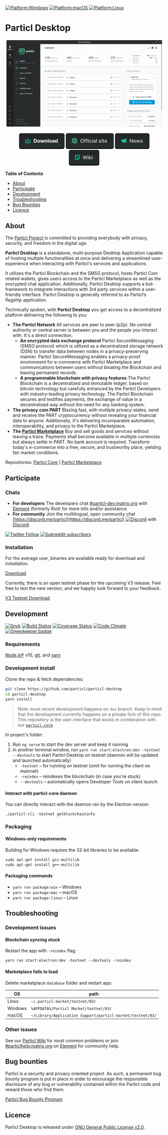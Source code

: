 [![Platform:Windows](https://img.shields.io/badge/platform-Windows-lightgrey)](https://github.com/particl/particl-desktop/releases/latest)
[![Platform:macOS](https://img.shields.io/badge/platform-macOS-lightgrey)](https://github.com/particl/particl-desktop/releases/latest)
[![Platform:Linux](https://img.shields.io/badge/platform-Linux-lightgrey)](https://github.com/particl/particl-desktop/releases/latest)

# Particl Desktop

![Particl Desktop 3.0 Preview](.github-readme/particl-desktop-3.0-preview.gif)

<p align="center">
   <a href="https://github.com/particl/particl-desktop/releases"><img src=".github-readme/button-download.png" alt="Download Wallet"></a>
   <a href="https://particl.io"><img src=".github-readme/button-website.png" alt="Official website"></a>
   <a href="https://particl.news"><img src=".github-readme/button-news.png" alt="Lastest news"></a>
   <a href="https://particl.wiki"><img src=".github-readme/button-wiki.png" alt="Project wiki"></a>
</p>

**Table of Contents**

* [About](#about)
* [Participate](#participate)
* [Development](#development)
* [Troubleshooting](#troubleshooting)
* [Bug Bounties](#bug-bounties)
* [Licence](#licence)

## About
The [Particl Project](https://particl.news/about/) is committed to providing everybody with privacy, security, and freedom in the digital age.

**Particl Desktop** is a standalone, multi-purpose Desktop Application capable of hosting multiple functionalities at once and delivering a streamlined user-experience when interacting with Particl's services and applications. 

It utilizes the Particl Blockchain and the SMSG protocol, hosts Particl Coin related wallets, gives users access to the Particl Marketplace as well as the encrypted chat application. Additionally, Particl Desktop supports a bot-framework to integrate interactions with 3rd party services within a user-friendly interface. Particl Desktop is generally referred to as Particl’s flagship application.

Technically spoken, with **Particl Desktop** you get access to a decentralized platform delivering the following to you:

* **The Particl Network** 
All services are peer to peer (p2p). No central authority or central server is between you and the people you interact with. It's a direct connection.
   * **An encrypted data exchange protocol** 
Particl SecureMessaging (SMSG protocol) which is utilized as a decentralized storage network (DSN) to transfer data between nodes in a privacy-preserving manner. Particl SecureMessaging enables a privacy-proof environment for e-commerce with Particl Marketplace and communications between users without bloating the Blockchain and leaving permanent records.
   * **A programmable blockchain with privacy features** 
The Particl Blockchain is a decentralized and immutable ledger, based on bitcoin technology but carefully enhanced by the Particl Developers with industry-leading privacy technology. The Particl Blockchain secures and testifies payments, the exchange of value in a decentralized way without the need for any banking system.
* **The privacy coin PART** 
Blazing fast, with multiple privacy-states, send and receive the PART cryptocurrency without revealing your financial data to anyone. Additionally, it's delivering incomparable automation, interoperability, and privacy to the Particl Marketplace.
* **The [Particl Marketplace](https://particl.io/marketplace)** 
Buy and sell goods and services without leaving a trace. Payments shall become available in multiple currencies but always settle in PART. No bank account is required. Transform today's e-commerce into a free, secure, and trustworthy place, yielding fair market conditions. 

Repositories: [Particl Core](https://github.com/particl/particl-core) | [Particl Marketplace](https://github.com/particl/particl-market) 

## Participate

### Chats

* **For developers** The developers chat [#particl-dev:matrix.org](https://app.element.io/#/room/#particl-dev:matrix.org) with [Element](https://element.io) (formerly Riot) for more info and/or assistance.
* **For community** Join the multilingual, open community chat [https://discord.me/particl](https://discord.me/particl) [![Discord](https://img.shields.io/discord/391967609660112925)](https://discord.me/particl) with [Discord](https://discord.com).

[![Twitter Follow](https://img.shields.io/twitter/follow/ParticlProject?label=follow%20us&style=social)](http://twitter.com/particlproject)
[![Subreddit subscribers](https://img.shields.io/reddit/subreddit-subscribers/particl?style=social)](http://reddit.com/r/particl)

### Installation

For the average user, binaries are available ready for download and installation.

[Download](https://github.com/particl/particl-desktop/releases/latest) 

Currently, there is an open testnet phase for the upcoming V3 release. Feel free to test the new version, and we happily look forward to your feedback.

[V3 Testnet Download](https://github.com/particl/particl-desktop/releases/)

## Development

[![Snyk](https://snyk.io/test/github/particl/particl-desktop/badge.svg)](https://snyk.io/test/github/particl/particl-desktop)
[![Build Status](https://travis-ci.org/particl/particl-desktop.svg?branch=master)](https://travis-ci.org/particl/particl-desktop)
[![Coverage Status](https://coveralls.io/repos/github/particl/particl-desktop/badge.svg?branch=master)](https://coveralls.io/github/particl/particl-desktop?branch=master)
[![Code Climate](https://codeclimate.com/github/particl/particl-desktop/badges/gpa.svg)](https://codeclimate.com/github/particl/particl-desktop)
[![Greenkeeper badge](https://badges.greenkeeper.io/particl/particl-desktop.svg)](https://greenkeeper.io/)

### Requirements

[Node.js®](https://nodejs.org/) v10, [git](https://git-scm.com/), and [yarn](https://yarnpkg.com/en/)

### Development install

Clone the repo & fetch dependencies:

```bash
git clone https://github.com/particl/particl-desktop
cd particl-desktop
yarn install
```

> Note: most recent development happens on `dev` branch. Keep in mind that the development currently happens on a private fork of this repo. This repository is the user interface that works in combination with our [`particl-core`](https://github.com/particl/particl-core).

In project's folder:

1. Run `ng serve` to start the dev server and keep it running
1. In another terminal window, run `yarn run start:electron:dev -testnet --devtools` to start Particl Desktop on testnet (daemon will be updated and launched automatically)
   * `-testnet` – for running on testnet (omit for running the client on mainnet)
   * `-reindex` – reindexes the blockchain (in case you're stuck)
   * `--devtools` – automatically opens Developer Tools on client launch

#### Interact with particl-core daemon

You can directly interact with the daemon ran by the Electron version:

```
./particl-cli -testnet getblockchaininfo
```

### Packaging

#### Windows-only requirements

Building for Windows requires the 32-bit libraries to be available:

```
sudo apt-get install gcc-multilib
sudo apt-get install g++-multilib
```

#### Packaging commands

* `yarn run package:win` – Windows
* `yarn run package:mac` – macOS
* `yarn run package:linux` – Linux


## Troubleshooting

### Development issues

#### Blockchain syncing stuck

Restart the app with `-reindex` flag:

```
yarn run start:electron:dev -testnet --devtools -reindex
```

#### Marketplace fails to load

Delete marketplace `database` folder and restart app:

| OS      | path                                                       |
|---------|------------------------------------------------------------|
| Linux   | `~/.particl-market/testnet/03/`                            |
| Windows | `%APPDATA%/Particl Market/testnet/03/`                     |
| macOS   | `~/Library/Application Support/particl-market/testnet/03/` |

### Other issues

See our [Particl Wiki](https://particl.wiki/) for most common problems or join [#particlhelp:matrix.org](https://app.element.io/#/room/#particlhelp:matrix.org) on [Element](https://element.io) for community help.

## Bug bounties

Particl is a security and privacy oriented project. As such, a permanent bug bounty program is put in place in order to encourage the responsible disclosure of any bug or vulnerability contained within the Particl code and reward those who find them.

[Particl Bug Bounty Program](https://particl.io/bug-bounties/)

## Licence

Particl Desktop is released under [GNU General Public License v2.0](LICENCE).

